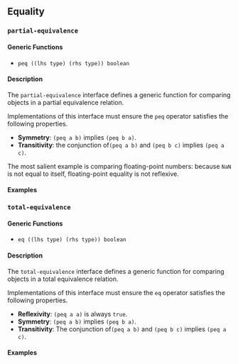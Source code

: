 ## Equality

### `partial-equivalence`

#### Generic Functions

- `peq ((lhs type) (rhs type)) boolean`

#### Description

The `partial-equivalence` interface defines a generic function for comparing
objects in a partial equivalence relation.

Implementations of this interface must ensure the `peq` operator satisfies the
following properties.

- **Symmetry**: `(peq a b)` implies `(peq b a)`.
- **Transitivity**: the conjunction of`(peq a b)` and `(peq b c)` implies `(peq
  a c)`.

The most salient example is comparing floating-point numbers: because `NaN` is
not equal to itself, floating-point equality is not reflexive.

#### Examples

### `total-equivalence`

#### Generic Functions

- `eq ((lhs type) (rhs type)) boolean`

#### Description

The `total-equivalence` interface defines a generic function for comparing
objects in a total equivalence relation.

Implementations of this interface must ensure the `eq` operator satisfies the
following properties.

- **Reflexivity**: `(peq a a)` is always `true`.
- **Symmetry**: `(peq a b)` implies `(peq b a)`.
- **Transitivity**: The conjunction of`(peq a b)` and `(peq b c)` implies `(peq
  a c)`.

#### Examples
